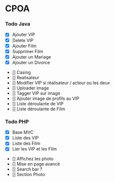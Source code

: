 # CPOA

### Todo Java
- [X] Ajouter VIP
- [X] Delete VIP
- [X] Ajouter Film
- [X] Supprimer Film
- [X] Ajouter un Mariage
- [X] Ajouter un Divorce
- [] Casing
- [] Realisateur
- [] Modifier VIP si réalisateur / acteur ou les deux
- [] Uploader image
- [] Tagger VIP sur image
- [] Ajouter image de profils au VIP
- [] Liste déroulante de VIP
- [] Liste déroulante de Film

### Todo PHP
- [X] Base MVC
- [X] Liste des VIP
- [X] Liste des Film
- [X] Lier les VIP et les Film
- [] Affichez les photo
- [] Mise en page avancé
- [] Search bar ?
- [] Section Photo

